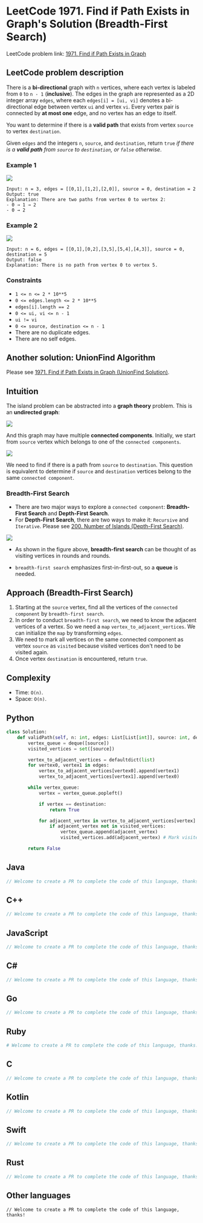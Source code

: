 # LeetCode 1971. Find if Path Exists in Graph's Solution (Breadth-First Search)
LeetCode problem link: [1971. Find if Path Exists in Graph](https://leetcode.com/problems/find-if-path-exists-in-graph)

## LeetCode problem description
There is a **bi-directional** graph with `n` vertices, where each vertex is labeled from `0` to `n - 1` (**inclusive**). The edges in the graph are represented as a 2D integer array `edges`, where each `edges[i] = [ui, vi]` denotes a bi-directional edge between vertex `ui` and vertex `vi`. Every vertex pair is connected by **at most one** edge, and no vertex has an edge to itself.

You want to determine if there is a **valid path** that exists from vertex `source` to vertex `destination`.

Given `edges` and the integers `n`, `source`, and `destination`, return `true` _if there is a **valid path** from `source` to `destination`, or `false` otherwise_.

### Example 1
![](../../images/examples/1971_1.png)
```
Input: n = 3, edges = [[0,1],[1,2],[2,0]], source = 0, destination = 2
Output: true
Explanation: There are two paths from vertex 0 to vertex 2:
- 0 → 1 → 2
- 0 → 2
```

### Example 2
![](../../images/examples/1971_2.png)
```
Input: n = 6, edges = [[0,1],[0,2],[3,5],[5,4],[4,3]], source = 0, destination = 5
Output: false
Explanation: There is no path from vertex 0 to vertex 5.
```

### Constraints
- `1 <= n <= 2 * 10**5`
- `0 <= edges.length <= 2 * 10**5`
- `edges[i].length == 2`
- `0 <= ui, vi <= n - 1`
- `ui != vi`
- `0 <= source, destination <= n - 1`
- There are no duplicate edges.
- There are no self edges.

## Another solution: UnionFind Algorithm
Please see [1971. Find if Path Exists in Graph (UnionFind Solution)](1971-find-if-path-exists-in-graph-2.md).

## Intuition
The island problem can be abstracted into a **graph theory** problem. This is an **undirected graph**:

![](../../images/graph_undirected_1.svg)

And this graph may have multiple **connected components**. Initially, we start from `source` vertex which belongs to one of the `connected components`. 

![](../../images/graph_undirected_2.png)

We need to find if there is a path from `source` to `destination`. This question is equivalent to determine if `source` and `destination` vertices belong to the same `connected component`.

### Breadth-First Search
* There are two major ways to explore a `connected component`: **Breadth-First Search** and **Depth-First Search**.
* For **Depth-First Search**, there are two ways to make it: `Recursive` and `Iterative`. Please see [200. Number of Islands (Depth-First Search)](../1-1000/200-number-of-islands.md).

![](../../images/binary_tree_BFS_1.gif)

* As shown in the figure above, **breadth-first search** can be thought of as visiting vertices in rounds and rounds.

* `breadth-first search` emphasizes first-in-first-out, so a **queue** is needed.

## Approach (Breadth-First Search)
1. Starting at the `source` vertex, find all the vertices of the `connected component` by `breadth-first search`.
1. In order to conduct `breadth-first search`, we need to know the adjacent vertices of a vertex. So we need a `map` `vertex_to_adjacent_vertices`. We can initialize the `map` by transforming `edges`.
1. We need to mark all vertices on the same connected component as vertex `source` as `visited` because visited vertices don't need to be visited again.
1. Once vertex `destination` is encountered, return `true`.

## Complexity
* Time: `O(n)`.
* Space: `O(n)`.

## Python
```python
class Solution:
    def validPath(self, n: int, edges: List[List[int]], source: int, destination: int) -> bool:
        vertex_queue = deque([source])
        visited_vertices = set([source])

        vertex_to_adjacent_vertices = defaultdict(list)
        for vertex0, vertex1 in edges:
            vertex_to_adjacent_vertices[vertex0].append(vertex1)
            vertex_to_adjacent_vertices[vertex1].append(vertex0)

        while vertex_queue:
            vertex = vertex_queue.popleft()

            if vertex == destination:
                return True

            for adjacent_vertex in vertex_to_adjacent_vertices[vertex]:
                if adjacent_vertex not in visited_vertices:
                    vertex_queue.append(adjacent_vertex)
                    visited_vertices.add(adjacent_vertex) # Mark visited as soon as `vertex_queue.append(adjacent_vertex)`. Otherwise it may have performance issue!

        return False
```

## Java
```java
// Welcome to create a PR to complete the code of this language, thanks!
```

## C++
```cpp
// Welcome to create a PR to complete the code of this language, thanks!
```

## JavaScript
```javascript
// Welcome to create a PR to complete the code of this language, thanks!
```

## C#
```c#
// Welcome to create a PR to complete the code of this language, thanks!
```

## Go
```go
// Welcome to create a PR to complete the code of this language, thanks!
```

## Ruby
```ruby
# Welcome to create a PR to complete the code of this language, thanks!
```

## C
```c
// Welcome to create a PR to complete the code of this language, thanks!
```

## Kotlin
```kotlin
// Welcome to create a PR to complete the code of this language, thanks!
```

## Swift
```swift
// Welcome to create a PR to complete the code of this language, thanks!
```

## Rust
```rust
// Welcome to create a PR to complete the code of this language, thanks!
```

## Other languages
```
// Welcome to create a PR to complete the code of this language, thanks!
```
